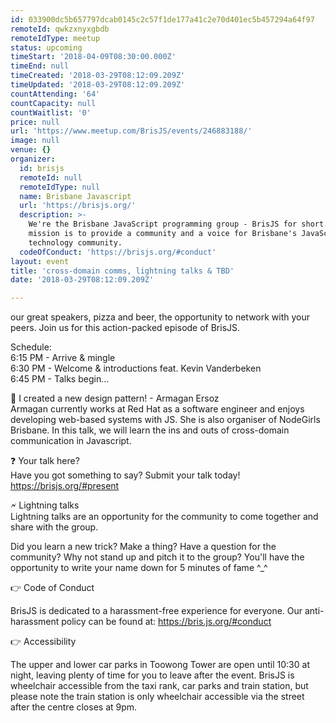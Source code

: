 ```yaml
---
id: 033900dc5b657797dcab0145c2c57f1de177a41c2e70d401ec5b457294a64f97
remoteId: qwkzxnyxgbdb
remoteIdType: meetup
status: upcoming
timeStart: '2018-04-09T08:30:00.000Z'
timeEnd: null
timeCreated: '2018-03-29T08:12:09.209Z'
timeUpdated: '2018-03-29T08:12:09.209Z'
countAttending: '64'
countCapacity: null
countWaitlist: '0'
price: null
url: 'https://www.meetup.com/BrisJS/events/246883188/'
image: null
venue: {}
organizer:
  id: brisjs
  remoteId: null
  remoteIdType: null
  name: Brisbane Javascript
  url: 'https://brisjs.org/'
  description: >-
    We're the Brisbane JavaScript programming group - BrisJS for short. Our
    mission is to provide a community and a voice for Brisbane's JavaScript
    technology community.
  codeOfConduct: 'https://brisjs.org/#conduct'
layout: event
title: 'cross-domain comms, lightning talks & TBD'
date: '2018-03-29T08:12:09.209Z'

---
```

<p>our great speakers, pizza and beer, the opportunity to network with your peers. Join us for this action-packed episode of BrisJS.</p> <p>Schedule:<br/>6:15 PM - Arrive &amp; mingle<br/>6:30 PM - Welcome &amp; introductions feat. Kevin Vanderbeken<br/>6:45 PM - Talks begin…</p> <p>🚸 I created a new design pattern! - Armagan Ersoz<br/>Armagan currently works at Red Hat as a software engineer and enjoys developing web-based systems with JS. She is also organiser of NodeGirls Brisbane. In this talk, we will learn the ins and outs of cross-domain communication in Javascript.</p> <p>❓ Your talk here?<br/>Have you got something to say? Submit your talk today! <a href="https://brisjs.org/#present" class="linkified">https://brisjs.org/#present</a></p> <p>🗲 Lightning talks<br/>Lightning talks are an opportunity for the community to come together and share with the group.</p> <p>Did you learn a new trick? Make a thing? Have a question for the community? Why not stand up and pitch it to the group? You'll have the opportunity to write your name down for 5 minutes of fame ^_^</p> <p>👉 Code of Conduct</p> <p>BrisJS is dedicated to a harassment-free experience for everyone. Our anti-harassment policy can be found at: <a href="https://bris.js.org/#conduct" class="linkified">https://bris.js.org/#conduct</a></p> <p>👉 Accessibility</p> <p>The upper and lower car parks in Toowong Tower are open until 10:30 at night, leaving plenty of time for you to leave after the event. BrisJS is wheelchair accessible from the taxi rank, car parks and train station, but please note the train station is only wheelchair accessible via the street after the centre closes at 9pm.</p>
